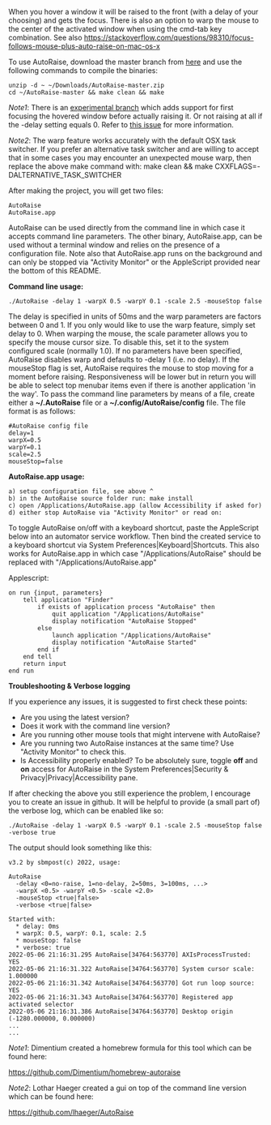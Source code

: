 When you hover a window it will be raised to the front (with a delay of your choosing) and gets the focus. There is also an
option to warp the mouse to the center of the activated window when using the cmd-tab key combination. See also
https://stackoverflow.com/questions/98310/focus-follows-mouse-plus-auto-raise-on-mac-os-x

To use AutoRaise, download the master branch from [here](https://github.com/sbmpost/AutoRaise/archive/refs/heads/master.zip)
and use the following commands to compile the binaries:

    unzip -d ~ ~/Downloads/AutoRaise-master.zip
    cd ~/AutoRaise-master && make clean && make

*Note1*: There is an [experimental branch](https://github.com/sbmpost/AutoRaise/tree/7-47-focus-without-raise-experimental)
which adds support for first focusing the hovered window before actually raising it. Or not raising at all if the -delay setting
equals 0. Refer to [this issue](https://github.com/sbmpost/AutoRaise/issues/47) for more information.

*Note2*: The warp feature works accurately with the default OSX task switcher. If you prefer an alternative task switcher and
are willing to accept that in some cases you may encounter an unexpected mouse warp, then replace the above make command with:
make clean && make CXXFLAGS=-DALTERNATIVE_TASK_SWITCHER

After making the project, you will get two files:

    AutoRaise
    AutoRaise.app

AutoRaise can be used directly from the command line in which case it accepts command line parameters. The other binary,
AutoRaise.app, can be used without a terminal window and relies on the presence of a configuration file. Note also that
AutoRaise.app runs on the background and can only be stopped via "Activity Monitor" or the AppleScript provided near the
bottom of this README.

**Command line usage:**

    ./AutoRaise -delay 1 -warpX 0.5 -warpY 0.1 -scale 2.5 -mouseStop false

The delay is specified in units of 50ms and the warp parameters are factors between 0 and 1. If you only would like to use
the warp feature, simply set delay to 0. When warping the mouse, the scale parameter allows you to specify the mouse cursor
size. To disable this, set it to the system configured scale (normally 1.0). If no parameters have been specified, AutoRaise
disables warp and defaults to -delay 1 (i.e. no delay). If the mouseStop flag is set, AutoRaise requires the mouse to stop
moving for a moment before raising. Responsiveness will be lower but in return you will be able to select top menubar items
even if there is another application 'in the way'. To pass the command line parameters by means of a file, create either a
**~/.AutoRaise** file or a **~/.config/AutoRaise/config** file. The file format is as follows:

    #AutoRaise config file
    delay=1 
    warpX=0.5
    warpY=0.1
    scale=2.5
    mouseStop=false

**AutoRaise.app usage:**

    a) setup configuration file, see above ^
    b) in the AutoRaise source folder run: make install
    c) open /Applications/AutoRaise.app (allow Accessibility if asked for)
    d) either stop AutoRaise via "Activity Monitor" or read on:

To toggle AutoRaise on/off with a keyboard shortcut, paste the AppleScript below into an automator service workflow. Then
bind the created service to a keyboard shortcut via System Preferences|Keyboard|Shortcuts. This also works for AutoRaise.app
in which case "/Applications/AutoRaise" should be replaced with "/Applications/AutoRaise.app"

Applescript:

    on run {input, parameters}
        tell application "Finder"
            if exists of application process "AutoRaise" then
                quit application "/Applications/AutoRaise"
                display notification "AutoRaise Stopped"
            else
                launch application "/Applications/AutoRaise"
                display notification "AutoRaise Started"
            end if
        end tell
        return input
    end run

**Troubleshooting & Verbose logging**

If you experience any issues, it is suggested to first check these points:

- Are you using the latest version?
- Does it work with the command line version?
- Are you running other mouse tools that might intervene with AutoRaise?
- Are you running two AutoRaise instances at the same time? Use "Activity Monitor" to check this.
- Is Accessibility properly enabled? To be absolutely sure, toggle **off** and **on** access
for AutoRaise in the System Preferences|Security & Privacy|Privacy|Accessibility pane.

If after checking the above you still experience the problem, I encourage you to create an issue
in github. It will be helpful to provide (a small part of) the verbose log, which can be enabled
like so:

    ./AutoRaise -delay 1 -warpX 0.5 -warpY 0.1 -scale 2.5 -mouseStop false -verbose true

The output should look something like this:

    v3.2 by sbmpost(c) 2022, usage:

    AutoRaise
      -delay <0=no-raise, 1=no-delay, 2=50ms, 3=100ms, ...>
      -warpX <0.5> -warpY <0.5> -scale <2.0>
      -mouseStop <true|false>
      -verbose <true|false>

    Started with:
      * delay: 0ms
      * warpX: 0.5, warpY: 0.1, scale: 2.5
      * mouseStop: false
      * verbose: true
    2022-05-06 21:16:31.295 AutoRaise[34764:563770] AXIsProcessTrusted: YES
    2022-05-06 21:16:31.322 AutoRaise[34764:563770] System cursor scale: 1.000000
    2022-05-06 21:16:31.342 AutoRaise[34764:563770] Got run loop source: YES
    2022-05-06 21:16:31.343 AutoRaise[34764:563770] Registered app activated selector
    2022-05-06 21:16:31.386 AutoRaise[34764:563770] Desktop origin (-1280.000000, 0.000000)
    ...
    ...

*Note1*: Dimentium created a homebrew formula for this tool which can be found here:

https://github.com/Dimentium/homebrew-autoraise

*Note2*: Lothar Haeger created a gui on top of the command line version which can be found here:

https://github.com/lhaeger/AutoRaise
